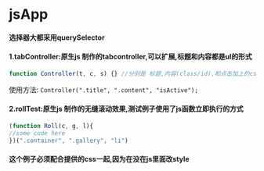 # jsApp

#### 选择器大都采用querySelector

#### 1.tabController:原生js 制作的tabcontroller,可以扩展,标题和内容都是ul的形式
```javascript
function Controller(t, c, s) {} //分别是 标题,内容(class/id),和点击加上的css
```
使用方法: ```Controller(".title", ".content", "isActive");```

#### 2.rollTest:原生js 制作的无缝滚动效果,测试例子使用了js函数立即执行的方式
```javascript
(function Roll(c, g, l){
//some code here
})(".container", ".gallery", "li")
```
#### 这个例子必须配合提供的css一起,因为在没在js里面改style
